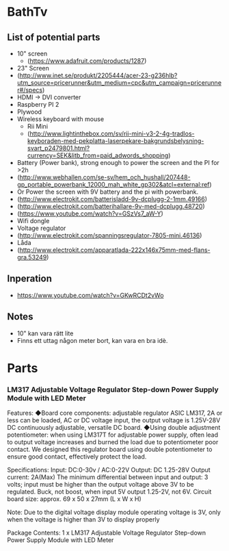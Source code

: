 # BathTv

## List of potential parts
* 10" screen 
  * (https://www.adafruit.com/products/1287)
* 23" Screen
 * (http://www.inet.se/produkt/2205444/acer-23-g236hlb?utm_source=pricerunner&utm_medium=cpc&utm_campaign=pricerunner#/specs)
 * HDMI -> DVI converter
* Raspberry PI 2
* Plywood
* Wireless keyboard with mouse
  * Rii Mini
  * (http://www.lightinthebox.com/sv/rii-mini-v3-2-4g-tradlos-keyboraden-med-pekplatta-laserpekare-bakgrundsbelysning-svart_p2479801.html?currency=SEK&litb_from=paid_adwords_shopping)
* Battery (Power bank), strong enough to power the screen and the PI for >2h
 *  (http://www.webhallen.com/se-sv/hem_och_hushall/207448-gp_portable_powerbank_12000_mah_white_gp302&atcl=external:ref)
 * Or Power the screen with 9V battery and the pi with powerbank.
 * (http://www.electrokit.com/batterisladd-9v-dcplugg-2-1mm.49166)
 * (http://www.electrokit.com/batterihallare-9v-med-dcplugg.48720)
 * (https://www.youtube.com/watch?v=GSzVs7_aW-Y)
* Wifi dongle
* Voltage regulator
 * (http://www.electrokit.com/spanningsregulator-7805-mini.46136)
* Låda
 * (http://www.electrokit.com/apparatlada-222x146x75mm-med-flans-gra.53249)




## Inperation
* https://www.youtube.com/watch?v=GKwRCDt2vWo
 

## Notes
* 10" kan vara rätt lite
* Finns ett uttag någon meter bort, kan vara en bra idè.

# Parts
### LM317 Adjustable Voltage Regulator Step-down Power Supply Module with LED Meter
Features: 
◆Board core components: adjustable regulator ASIC LM317, 2A or less can be loaded, AC or DC voltage input, the output voltage is 1.25V-28V DC continuously adjustable, versatile DC board. 
◆Using double adjustment potentiometer: when using LM317T for adjustable power supply, often lead to output voltage increases and burned the load due to potentiometer poor contact. We designed this regulator board using double potentiometer to ensure good contact, effectively protect the load. 

Specifications: 
Input: DC:0-30v / AC:0-22V 
Output: DC 1.25-28V 
Output current: 2A(Max) 
The minimum differential between input and output: 3 volts; input must be higher than the output voltage above 3V to be regulated. Buck, not boost, when input 5V output 1.25-2V, not 6V. 
Circuit board size: approx. 69 x 50 x 27mm (L x W x H) 

Note: Due to the digital voltage display module operating voltage is 3V, only when the voltage is higher than 3V to display properly 


Package Contents: 
1 x LM317 Adjustable Voltage Regulator Step-down Power Supply Module with LED Meter

